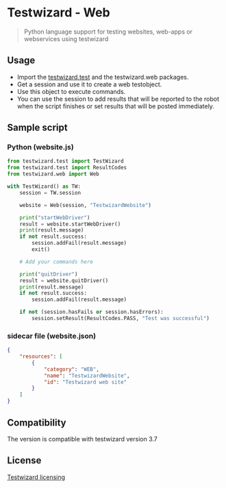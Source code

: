 # Testwizard - Web

> Python language support for testing websites, web-apps or webservices using testwizard

## Usage

* Import the [testwizard.test](https://pypi.org/project/testwizard.test/) and the testwizard.web packages.
* Get a session and use it to create a web testobject.
* Use this object to execute commands.
* You can use the session to add results that will be reported to the robot when the script finishes or set results that will be posted immediately.

## Sample script

### Python (website.js)

```Python
from testwizard.test import TestWizard
from testwizard.test import ResultCodes
from testwizard.web import Web

with TestWizard() as TW:
    session = TW.session

    website = Web(session, "TestwizardWebsite")

    print("startWebDriver")
    result = website.startWebDriver()
    print(result.message)
    if not result.success:
        session.addFail(result.message)
        exit()

    # Add your commands here

    print("quitDriver")
    result = website.quitDriver()
    print(result.message)
    if not result.success:
        session.addFail(result.message)

    if not (session.hasFails or session.hasErrors):
        session.setResult(ResultCodes.PASS, "Test was successful")
```

### sidecar file (website.json)

```json
{
    "resources": [
        { 
            "category": "WEB", 
            "name": "TestwizardWebsite", 
            "id": "Testwizard web site"
        }
    ]
}
```

## Compatibility

The version is compatible with testwizard version 3.7

## License

[Testwizard licensing](https://www.eurofins-digitaltesting.com/testwizard/)
